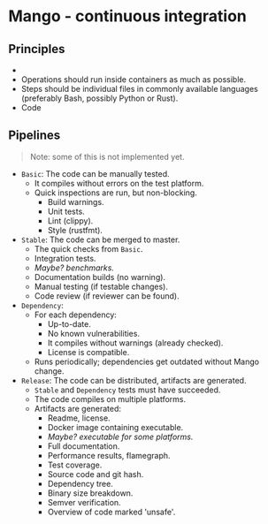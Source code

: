 
# Mango - continuous integration

## Principles

* 
* Operations should run inside containers as much as possible.
* Steps should be individual files in commonly available languages (preferably Bash, possibly Python or Rust).
* Code 

## Pipelines

> Note: some of this is not implemented yet.

* `Basic`: The code can be manually tested.
    * It compiles without errors on the test platform.
    * Quick inspections are run, but non-blocking.
        * Build warnings.
        * Unit tests.
        * Lint (clippy).
        * Style (rustfmt).
* `Stable`: The code can be merged to master.
    * The quick checks from `Basic`.
    * Integration tests.
    * _Maybe? benchmarks._
    * Documentation builds (no warning).
    * Manual testing (if testable changes).
    * Code review (if reviewer can be found).
* `Dependency`:
    * For each dependency:
        * Up-to-date.
        * No known vulnerabilities.
        * It compiles without warnings (already checked).
        * License is compatible.
    * Runs periodically; dependencies get outdated without Mango change.
* `Release`: The code can be distributed, artifacts are generated.
    * `Stable` and `Dependency` tests must have succeeded.
    * The code compiles on multiple platforms.
    * Artifacts are generated:
        * Readme, license.
        * Docker image containing executable.
        * _Maybe? executable for some platforms._
        * Full documentation.
        * Performance results, flamegraph.
        * Test coverage.
        * Source code and git hash.
        * Dependency tree.
        * Binary size breakdown.
        * Semver verification.
        * Overview of code marked 'unsafe'.

